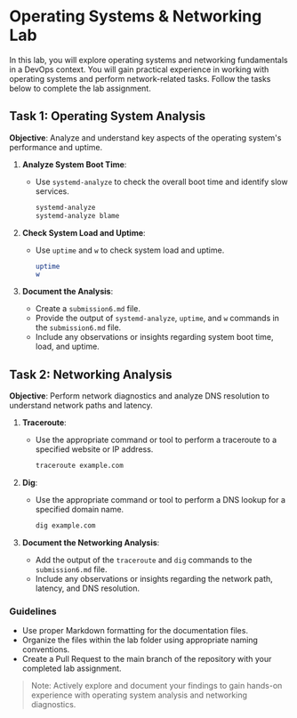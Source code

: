 # Operating Systems & Networking Lab

In this lab, you will explore operating systems and networking fundamentals in a DevOps context. You will gain practical experience in working with operating systems and perform network-related tasks. Follow the tasks below to complete the lab assignment.

## Task 1: Operating System Analysis

**Objective**: Analyze and understand key aspects of the operating system's performance and uptime.

1. **Analyze System Boot Time**:
   - Use `systemd-analyze` to check the overall boot time and identify slow services.

     ```sh
     systemd-analyze
     systemd-analyze blame
     ```

2. **Check System Load and Uptime**:
   - Use `uptime` and `w` to check system load and uptime.

     ```sh
     uptime
     w
     ```

3. **Document the Analysis**:
   - Create a `submission6.md` file.
   - Provide the output of `systemd-analyze`, `uptime`, and `w` commands in the `submission6.md` file.
   - Include any observations or insights regarding system boot time, load, and uptime.

## Task 2: Networking Analysis

**Objective**: Perform network diagnostics and analyze DNS resolution to understand network paths and latency.

1. **Traceroute**:
   - Use the appropriate command or tool to perform a traceroute to a specified website or IP address.

     ```sh
     traceroute example.com
     ```

2. **Dig**:
   - Use the appropriate command or tool to perform a DNS lookup for a specified domain name.

     ```sh
     dig example.com
     ```

3. **Document the Networking Analysis**:
   - Add the output of the `traceroute` and `dig` commands to the `submission6.md` file.
   - Include any observations or insights regarding the network path, latency, and DNS resolution.

### Guidelines

- Use proper Markdown formatting for the documentation files.
- Organize the files within the lab folder using appropriate naming conventions.
- Create a Pull Request to the main branch of the repository with your completed lab assignment.

> Note: Actively explore and document your findings to gain hands-on experience with operating system analysis and networking diagnostics.